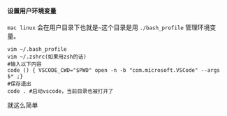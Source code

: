 #### 设置用户环境变量
`mac linux` 会在用户目录下也就是` ~ `这个目录是用 `./bash_profile` 管理环境变量。
```
vim ~/.bash_profile
vim ~/.zshrc(如果用zsh的话)
#输入以下内容
code () { VSCODE_CWD="$PWD" open -n -b "com.microsoft.VSCode" --args $* ;}
#保存退出
code . #启动vscode，当前目录也被打开了
```
就这么简单